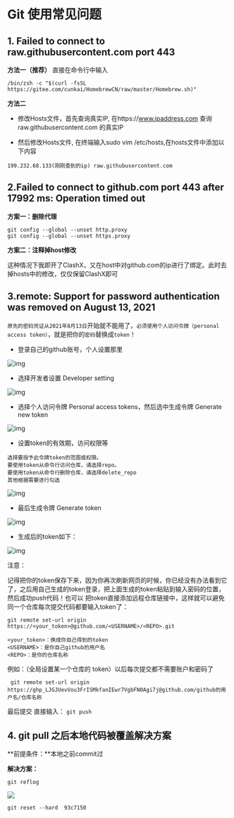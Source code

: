 # Git 使用常见问题



## 1. Failed to connect to raw.githubusercontent.com port 443

**方法一（推荐）**
直接在命令行中输入

```
/bin/zsh -c "$(curl -fsSL https://gitee.com/cunkai/HomebrewCN/raw/master/Homebrew.sh)"
```



**方法二**

- 修改Hosts文件，首先查询真实IP, 在https://www.ipaddress.com 查询raw.githubusercontent.com 的真实IP

- 然后修改Hosts文件, 在终端输入sudo vim /etc/hosts,在hosts文件中添加以下内容

```
199.232.68.133(刚刚查到的ip) raw.githubusercontent.com
```



## 2.Failed to connect to github.com port 443 after 17992 ms: Operation timed out

**方案一：删除代理**

```
git config --global --unset http.proxy
git config --global --unset https.proxy
```



**方案二：注释掉host修改**

这种情况下我即开了ClashX，又在host中对github.com的ip进行了绑定。此时去掉hosts中的修改，仅仅保留ClashX即可



## 3.remote: Support for password authentication was removed on August 13, 2021

`原先的密码凭证从2021年8月13日`开始就不能用了，`必须使用个人访问令牌（personal access token）`，就是把你的`密码`替换成`token`！

- 登录自己的github账号，个人设置那里

![img](1.png)

- 选择开发者设置 Developer setting

![img](2.png)

- 选择个人访问令牌 Personal access tokens，然后选中生成令牌 Generate new token

![img](3.png)

- 设置token的有效期，访问权限等

```
选择要授予此令牌token的范围或权限。
要使用token从命令行访问仓库，请选择repo。
要使用token从命令行删除仓库，请选择delete_repo
其他根据需要进行勾选
```

![img](4.png)

- 最后生成令牌 Generate token

![img](/Users/apple/Documents/P14_VersionControlAndCodeReview/Git/Git_QA/5.png)

- 生成后的token如下：

![img](6.png)

注意：

记得把你的token保存下来，因为你再次刷新网页的时候，你已经没有办法看到它了，之后用自己生成的token登录，把上面生成的token粘贴到输入密码的位置，然后成功push代码！也可以 把token直接添加远程仓库链接中，这样就可以避免同一个仓库每次提交代码都要输入token了：

```
git remote set-url origin https://<your_token>@github.com/<USERNAME>/<REPO>.git

<your_token>：换成你自己得到的token
<USERNAME>：是你自己github的用户名
<REPO>：是你的仓库名称
```




例如：（全局设置某一个仓库的 token）以后每次提交都不需要账户和密码了

` git remote set-url origin https://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@github.com/github的用户名/仓库名称`

最后提交 直接输入： `git push`     


## 4. git pull 之后本地代码被覆盖解决方案

**前提条件：**本地之前commit过

**解决方案：**

```
git reflog
```

![](7.png)

```
git reset --hard  93c7150
```

  

